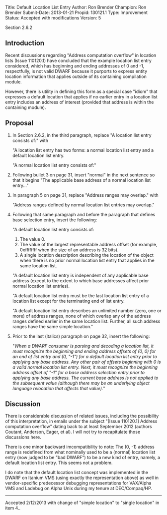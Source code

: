 Title:       Default Location List Entry
Author:      Ron Brender
Champion:    Ron Brender
Submit-Date: 2013-01-21
Propid:      130121.1
Type:        Improvement
Status:      Accepted with modifications
Version:     5

Section 2.6.2

Introduction
------------

Recent discussions regarding "Address computation overflow" in
location lists (Issue 110120.1) have concluded that the example
location list entry considered, which has beginning and ending
addresses of 0 and -1, respectfully, is not valid DWARF because
it purports to express entity location information that applies
outside of its containing compilation module.

However, there is utility in defining this form as a special
case "idiom" that expresses a default location that applies if
no earlier entry in a location list entry includes an address
of interest (provided that address is within the containing
module).

Proposal
--------

1)  In Section 2.6.2, in the third paragraph, replace "A location
list entry consists of:" with

    "A location list entry has two forms: a normal location list
    entry and a default location list entry.

    "A normal location list entry consists of:"

2)  Following bullet 3 on page 31, insert "normal" in the next
sentence so that it begins "The applicable base address of a
normal location list entry..."

3)  In paragraph 5 on page 31, replace "Address ranges may overlap."
with

    "Address ranges defined by normal location list entries may
    overlap."

4)  Following that same paragraph and before the paragraph that
defines base selection entry, insert the following:

    "A default location list entry consists of:

    1.  The value 0.
    2.  The value of the largest representable address offset (for
        example, 0xffffffff when the size of an address is 32 bits).
    3.  A single location description describing the location of the
        object when there is no prior normal location list entry
        that applies in the same location list.

    "A default location list entry is independent of any applicable
    base address (except to the extent to which base addresses
    affect prior normal location list entries).

    "A default location list entry must be the last location list
    entry of a location list except for the terminating end of list
    entry.

    "A default location list entry describes an unlimited number
    (zero, one or more) of address ranges, none of which overlap
    any of the address ranges defined earlier in the same location
    list. Further, all such address ranges have the same simple
    location."

5)  Prior to the last (italics) paragraph on page 32, insert the
    following:

    "*When a DWARF consumer is parsing and decoding a location
    list, it must recognize the beginning and ending address
    offsets of (0, 0) for an end of list entry and (0, "-1") for
    a default location list entry prior to applying any base
    address. Any other pair of offsets beginning with 0 is a
    valid normal location list entry. Next, it must recognize the
    beginning address offset of "-1" for a base address selection
    entry prior to applying any base address. The current base
    address is not applied to the subsequent value (although there
    may be an underlying object language relocation that affects
    that value).*"

Discussion
----------

There is considerable discussion of related issues, including the
possibility of this interpretation, in emails under the subject
"[Issue 110120.1] Address computation overflow" dating back to at
least September 2012 (authors Coutant, Anderson, Eager, et al). I
will not try to recapitulate those discussions here.

There is one minor backward imcompatibility to note: The (0, -1)
address range is redefined from what nominally used to be a (normal)
location list entry (now judged to be "bad DWARF") to be a new kind
of entry, namely, a default location list entry. This seems not a
problem.

I do note that the default location list concept was implemented
in the DWARF on Itanium VMS (using exactly the representation above)
as well in vendor-specific predecessor debugging representations
for VAX/Alpha VMS and Ladebug on Alpha Unix during my tenure at
DEC/Compaq/HP.

---

Accepted 2/12/2013 with change of "simple location" to "single location"
in item 4..
